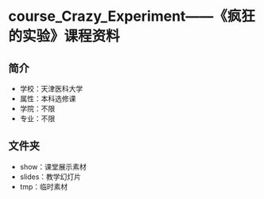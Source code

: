 # course_Crazy_Experiment——《疯狂的实验》课程资料

## 简介
* 学校：天津医科大学
* 属性：本科选修课
* 学院：不限
* 专业：不限

## 文件夹
* show：课堂展示素材
* slides：教学幻灯片
* tmp：临时素材

